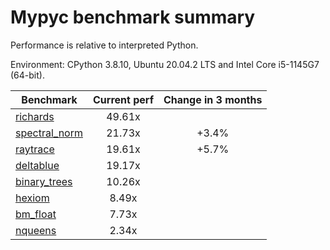 # Mypyc benchmark summary

Performance is relative to interpreted Python.

Environment: CPython 3.8.10, Ubuntu 20.04.2 LTS and Intel Core i5-1145G7 (64-bit).

| Benchmark | Current perf | Change in 3 months |
| --- | :---: | :---: |
| [richards](benchmarks/richards.md) | 49.61x |  |
| [spectral_norm](benchmarks/spectral_norm.md) | 21.73x | +3.4% |
| [raytrace](benchmarks/raytrace.md) | 19.61x | +5.7% |
| [deltablue](benchmarks/deltablue.md) | 19.17x |  |
| [binary_trees](benchmarks/binary_trees.md) | 10.26x |  |
| [hexiom](benchmarks/hexiom.md) | 8.49x |  |
| [bm_float](benchmarks/bm_float.md) | 7.73x |  |
| [nqueens](benchmarks/nqueens.md) | 2.34x |  |
